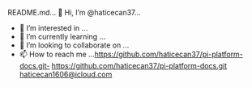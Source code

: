   README.md...
👋 Hi, I’m @haticecan37...
- 👀 I’m interested in ...
- 🌱 I’m currently learning ...
- 💞️ I’m looking to collaborate on ...
- 📫 How to reach me ...https://github.com/haticecan37/pi-platform-docs.git-
https://github.com/haticecan37/pi-platform-docs.git
haticecan1606@icloud.com<!---
haticecan37/haticecan37 is a ✨ special ✨ repository because its `README.md` (this file) appears on your GitHub profile.
You can click the Preview link to take a look at your changes.
--->
